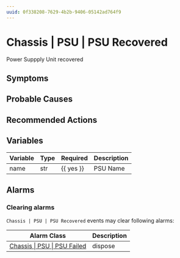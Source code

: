 ```yaml
---
uuid: 0f338208-7629-4b2b-9406-05142ad764f9
---
```

# Chassis | PSU | PSU Recovered

Power Suppply Unit recovered

## Symptoms

## Probable Causes

## Recommended Actions

## Variables

Variable | Type | Required | Description
--- | --- | --- | ---
name | str | {{ yes }} | PSU Name

## Alarms

### Clearing alarms

`Chassis | PSU | PSU Recovered` events may clear following alarms:

Alarm Class | Description
--- | ---
[Chassis \| PSU \| PSU Failed](../../../alarm-classes/chassis/psu/psu-failed.md) | dispose
